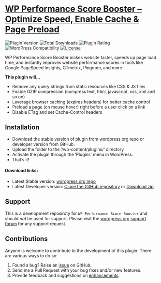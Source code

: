# [WP Performance Score Booster – Optimize Speed, Enable Cache & Page Preload](https://wordpress.org/plugins/wp-performance-score-booster/)

![Plugin Version](https://img.shields.io/wordpress/plugin/v/wp-performance-score-booster.svg?maxAge=2592000)
![Total Downloads](https://img.shields.io/wordpress/plugin/dt/wp-performance-score-booster.svg?maxAge=2592000)
![Plugin Rating](https://img.shields.io/wordpress/plugin/r/wp-performance-score-booster.svg?maxAge=2592000)
![WordPress Compatibility](https://img.shields.io/wordpress/v/wp-performance-score-booster.svg?maxAge=2592000)
[![License](https://img.shields.io/badge/license-GPL--2.0%2B-red.svg)](https://github.com/dipakcg/wp-performance-score-booster/blob/master/license.txt)

WP Performance Score Booster makes website faster, speeds up page load time, and instantly improves website performance scores in tools like Google PageSpeed Insights, GTmetrix, Pingdom, and more.

**This plugin will...**
* Remove any query strings from static resources like CSS & JS files
* Enable GZIP compression (compress text, html, javascript, css, xml and so on)
* Leverage browser caching (expires headers) for better cache control
* Preload a page (on mouse hover) right before a user click on a link
* Disable ETag and set Cache-Control headers

## Installation
* Download the stable version of plugin from wordpress.org repo or developer version from GitHub.
* Upload the folder to the ‘/wp-content/plugins/‘ directory
* Activate the plugin through the ‘Plugins’ menu in WordPress.
* That’s it!

#### Download links:
* Latest Stable version: [wordpress.org repo](https://wordpress.org/plugins/wp-performance-score-booster/)
* Latest Developer version: [Clone the GitHub repository](https://github.com/dipakcg/wp-performance-score-booster.git) or [Download zip](https://github.com/dipakcg/wp-performance-score-booster/archive/master.zip)

## Support
This is a development reposiroty for `WP Performance Score Booster` and should _not_ be used for support. Please visit the [wordpress.org support forum](http://wordpress.org/support/plugin/wp-performance-score-booster) for any support request.

## Contributions
Anyone is welcome to contribute to the development of this plugin. There are various ways to do so:

1. Found a bug? Raise an [issue](https://github.com/dipakcg/wp-performance-score-booster/issues?direction=desc&labels=bug&page=1&sort=created&state=open) on GitHub.
2. Send me a Pull Request with your bug fixes and/or new features.
3. Provide feedback and suggestions on [enhancements](https://github.com/dipakcg/wp-performance-score-booster/issues?direction=desc&labels=enhancement&page=1&sort=created&state=open).
